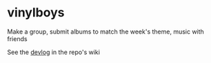 # vinylboys
Make a group, submit albums to match the week's theme, music with friends

See the [devlog](https://github.com/JoeBomm/vinylboys/wiki/devlog) in the repo's wiki

